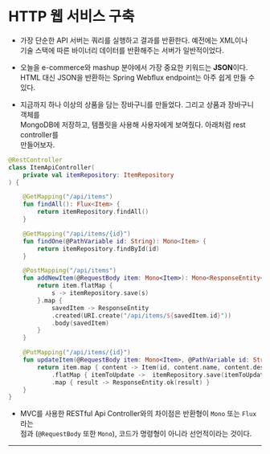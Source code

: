 # HTTP 웹 서비스 구축

- 가장 단순한 API 서버는 쿼리를 실행하고 결과를 반환한다. 예전에는 XML이나  
  기술 스택에 따른 바이너리 데이터를 반환해주는 서버가 일반적이었다.

- 오늘을 e-commerce와 mashup 분야에서 가장 중요한 키워드는 **JSON**이다.  
  HTML 대신 JSON을 반환하는 Spring Webflux endpoint는 아주 쉽게 만들 수 있다.

- 지금까지 하나 이상의 상품을 담는 장바구니를 만들었다. 그리고 상품과 장바구니 객체를  
  MongoDB에 저장하고, 템플릿을 사용해 사용자에게 보여줬다. 아래처럼 rest controller를  
  만들어보자.

```kt
@RestController
class ItemApiController(
    private val itemRepository: ItemRepository
) {

    @GetMapping("/api/items")
    fun findAll(): Flux<Item> {
        return itemRepository.findAll()
    }

    @GetMapping("/api/items/{id}")
    fun findOne(@PathVariable id: String): Mono<Item> {
        return itemRepository.findById(id)
    }

    @PostMapping("/api/items")
    fun addNewItem(@RequestBody item: Mono<Item>): Mono<ResponseEntity<*>> {
        return item.flatMap {
            s -> itemRepository.save(s)
        }.map {
            savedItem -> ResponseEntity
            .created(URI.create("/api/items/${savedItem.id}"))
            .body(savedItem)
        }
    }

    @PutMapping("/api/items/{id}")
    fun updateItem(@RequestBody item: Mono<Item>, @PathVariable id: String): Mono<ResponseEntity<*>> {
        return item.map { content -> Item(id, content.name, content.description, content.price) }
            .flatMap { itemToUpdate ->  itemRepository.save(itemToUpdate) }
            .map { result -> ResponseEntity.ok(result) }
    }
}
```

- MVC를 사용한 RESTful Api Controller와의 차이점은 반환형이 `Mono` 또는 `Flux`라는  
  점과 (`@RequestBody` 또한 `Mono`), 코드가 명령형이 아니라 선언적이라는 것이다.

<hr/>
